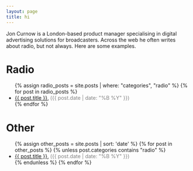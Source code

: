 ```yaml
---
layout: page
title: hi
---
```


Jon Curnow is a London-based product manager specialising in digital advertising solutions for broadcasters. Across the web he often writes about radio, but not always. Here are some examples.

<h1>Radio</h1>
<ul>
  {% assign radio_posts = site.posts | where: "categories", "radio" %}
  {% for post in radio_posts %}
    <li>
      <a href="{{ post.url }}">{{ post.title }}</a>, <span style="font-size: 14px; color: #828282;">({{ post.date | date: "%B %Y" }})</span>
    </li>
  {% endfor %}
</ul>

<h1>Other</h1>
<ul>
  {% assign other_posts = site.posts | sort: 'date' %}
  {% for post in other_posts %}
    {% unless post.categories contains "radio" %}
      <li>
        <a href="{{ post.url }}">{{ post.title }}</a>, <span style="font-size: 14px; color: #828282;">({{ post.date | date: "%B %Y" }})</span>
      </li>
    {% endunless %}
  {% endfor %}
</ul>

<!-- original code 
<ul>
  {% for post in site.posts %}
    <li>
      <a href="{{ post.url }}">{{ post.title }}</a>, ({{ post.date | date: "%B %Y" }})
    </li>
  {% endfor %}
</ul>
-->
